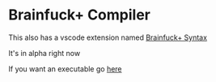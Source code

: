 # Brainfuck+ Compiler
This also has a vscode extension named [Brainfuck+ Syntax](https://github.com/tadaHrd/bfp-syntax)

It's in alpha right now

If you want an executable go [here](https://github.com/tadaHrd/bfp-compiler/releases/tag/1.0.0.0)
